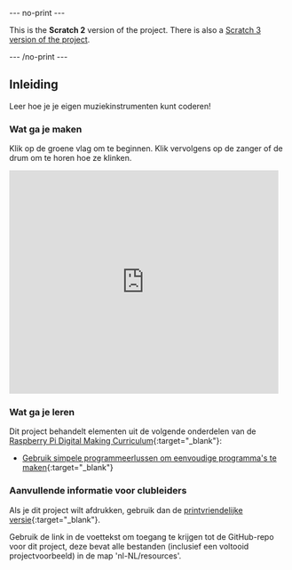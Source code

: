 --- no-print ---

This is the **Scratch 2** version of the project. There is also a [Scratch 3 version of the project](https://projects.raspberrypi.org/nl-NL/projects/rock-band).

--- /no-print ---

## Inleiding

Leer hoe je je eigen muziekinstrumenten kunt coderen!

### Wat ga je maken

Klik op de groene vlag om te beginnen. Klik vervolgens op de zanger of de drum om te horen hoe ze klinken.

<div class="scratch-preview">
  <iframe allowtransparency="true" width="485" height="402" src="https://scratch.mit.edu/projects/embed/26741186/?autostart=false" frameborder="0"></iframe>
</div>

### Wat ga je leren

Dit project behandelt elementen uit de volgende onderdelen van de [Raspberry Pi Digital Making Curriculum](https://rpf.io/curriculum){:target="_blank"}:

+ [Gebruik simpele programmeerlussen om eenvoudige programma's te maken](https://www.raspberrypi.org/curriculum/programming/creator){:target="_blank"}

### Aanvullende informatie voor clubleiders

Als je dit project wilt afdrukken, gebruik dan de [printvriendelijke versie](https://projects.raspberrypi.org/nl-NL/projects/rock-band-scratch2/print){:target="_blank"}.

Gebruik de link in de voettekst om toegang te krijgen tot de GitHub-repo voor dit project, deze bevat alle bestanden (inclusief een voltooid projectvoorbeeld) in de map 'nl-NL/resources'.
